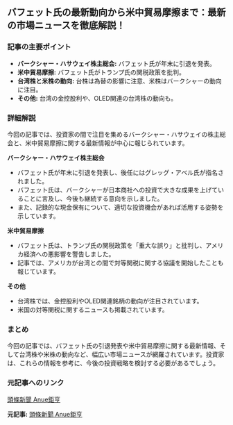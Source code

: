 ## バフェット氏の最新動向から米中貿易摩擦まで：最新の市場ニュースを徹底解説！

### 記事の主要ポイント

* **バークシャー・ハサウェイ株主総会:** バフェット氏が年末に引退を発表。
* **米中貿易摩擦:** バフェット氏がトランプ氏の関税政策を批判。
* **台湾株と米株の動向:** 台株は為替の影響に注意、米株はバークシャーの動向に注目。
* **その他:** 台湾の金控股利や、OLED関連の台湾株の動向も。

### 詳細解説

今回の記事では、投資家の間で注目を集めるバークシャー・ハサウェイの株主総会と、米中貿易摩擦に関する最新情報が中心に報じられています。

**バークシャー・ハサウェイ株主総会**

* バフェット氏が年末に引退を発表し、後任にはグレッグ・アベル氏が指名されました。
* バフェット氏は、バークシャーが日本商社への投資で大きな成果を上げていることに言及し、今後も継続する意向を示しました。
* また、記録的な現金保有について、適切な投資機会があれば活用する姿勢を示しています。

**米中貿易摩擦**

* バフェット氏は、トランプ氏の関税政策を「重大な誤り」と批判し、アメリカ経済への悪影響を警告しました。
* 記事では、アメリカが台湾との間で対等関税に関する協議を開始したことも報じています。

**その他**

* 台湾株では、金控股利やOLED関連銘柄の動向が注目されています。
* 米国の対等関税に関するニュースも掲載されています。

### まとめ

今回の記事では、バフェット氏の引退発表や米中貿易摩擦に関する最新情報、そして台湾株や米株の動向など、幅広い市場ニュースが網羅されています。投資家は、これらの情報を参考に、今後の投資戦略を検討する必要があるでしょう。

### 元記事へのリンク

[頭條新聞 Anue鉅亨](https://news.cnyes.com/)


**元記事:** [頭條新聞 Anue鉅亨](https://m.cnyes.com/news/cat/headline?_rsc=ba4q6)